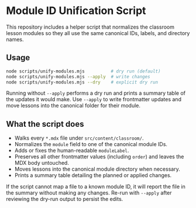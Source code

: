# Module ID Unification Script

This repository includes a helper script that normalizes the classroom lesson modules so they all use the same canonical IDs, labels, and directory names.

## Usage

```bash
node scripts/unify-modules.mjs          # dry run (default)
node scripts/unify-modules.mjs --apply  # write changes
node scripts/unify-modules.mjs --dry    # explicit dry run
```

Running without `--apply` performs a dry run and prints a summary table of the updates it would make. Use `--apply` to write frontmatter updates and move lessons into the canonical folder for their module.

## What the script does

- Walks every `*.mdx` file under `src/content/classroom/`.
- Normalizes the `module` field to one of the canonical module IDs.
- Adds or fixes the human-readable `moduleLabel`.
- Preserves all other frontmatter values (including `order`) and leaves the MDX body untouched.
- Moves lessons into the canonical module directory when necessary.
- Prints a summary table detailing the planned or applied changes.

If the script cannot map a file to a known module ID, it will report the file in the summary without making any changes. Re-run with `--apply` after reviewing the dry-run output to persist the edits.

